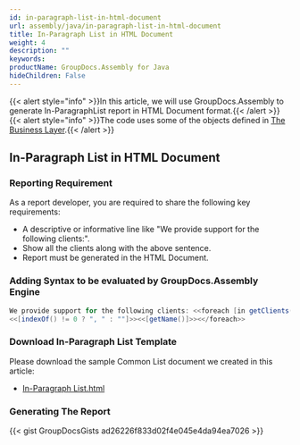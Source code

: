 ```yaml
---
id: in-paragraph-list-in-html-document
url: assembly/java/in-paragraph-list-in-html-document
title: In-Paragraph List in HTML Document
weight: 4
description: ""
keywords: 
productName: GroupDocs.Assembly for Java
hideChildren: False
---
```

{{< alert style="info" >}}In this article, we will use GroupDocs.Assembly to generate In-ParagraphList report in HTML Document format.{{< /alert >}}{{< alert style="info" >}}The code uses some of the objects defined in [The Business Layer](https://docs.groupdocs.com/assembly/java/the-business-layer/).{{< /alert >}}

## In-Paragraph List in HTML Document

### Reporting Requirement

As a report developer, you are required to share the following key requirements:

*   A descriptive or informative line like "We provide support for the following clients:".
*   Show all the clients along with the above sentence.
*   Report must be generated in the HTML Document.

### Adding Syntax to be evaluated by GroupDocs.Assembly Engine

```java
We provide support for the following clients: <<foreach [in getClients()]>>
<<[indexOf() != 0 ? ", " : ""]>><<[getName()]>><</foreach>>
```

### Download In-Paragraph List Template

Please download the sample Common List document we created in this article:

*   [In-Paragraph List.html](https://github.com/groupdocs-assembly/GroupDocs.Assembly-for-Java/blob/master/Examples/GroupDocs.Assembly.Examples.Java/Data/Storage/Html%20Templates/In-Paragraph%20List.html?raw=true)

### Generating The Report

{{< gist GroupDocsGists ad26226f833d02f4e045e4da94ea7026 >}}


